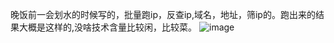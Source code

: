  晚饭前一会划水的时候写的，批量跑ip，反查ip,域名，地址，筛ip的。跑出来的结果大概是这样的,没啥技术含量比较闲，比较菜。
![image](https://user-images.githubusercontent.com/70200814/115236088-87554c00-a14d-11eb-9bfc-2386206d6757.png)

